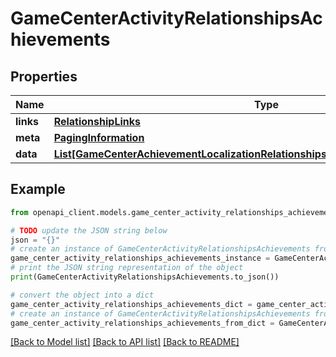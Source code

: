 # GameCenterActivityRelationshipsAchievements


## Properties

Name | Type | Description | Notes
------------ | ------------- | ------------- | -------------
**links** | [**RelationshipLinks**](RelationshipLinks.md) |  | [optional] 
**meta** | [**PagingInformation**](PagingInformation.md) |  | [optional] 
**data** | [**List[GameCenterAchievementLocalizationRelationshipsGameCenterAchievementData]**](GameCenterAchievementLocalizationRelationshipsGameCenterAchievementData.md) |  | [optional] 

## Example

```python
from openapi_client.models.game_center_activity_relationships_achievements import GameCenterActivityRelationshipsAchievements

# TODO update the JSON string below
json = "{}"
# create an instance of GameCenterActivityRelationshipsAchievements from a JSON string
game_center_activity_relationships_achievements_instance = GameCenterActivityRelationshipsAchievements.from_json(json)
# print the JSON string representation of the object
print(GameCenterActivityRelationshipsAchievements.to_json())

# convert the object into a dict
game_center_activity_relationships_achievements_dict = game_center_activity_relationships_achievements_instance.to_dict()
# create an instance of GameCenterActivityRelationshipsAchievements from a dict
game_center_activity_relationships_achievements_from_dict = GameCenterActivityRelationshipsAchievements.from_dict(game_center_activity_relationships_achievements_dict)
```
[[Back to Model list]](../README.md#documentation-for-models) [[Back to API list]](../README.md#documentation-for-api-endpoints) [[Back to README]](../README.md)


